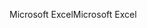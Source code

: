 <span data-ttu-id="ceea4-101">Microsoft Excel</span><span class="sxs-lookup"><span data-stu-id="ceea4-101">Microsoft Excel</span></span>